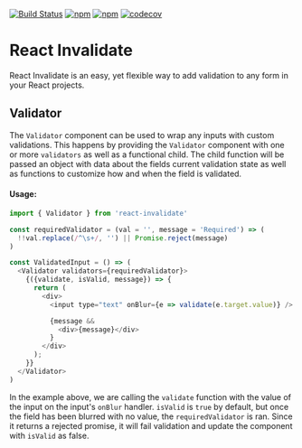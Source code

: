 [![Build Status](https://travis-ci.org/colevoss/react-invalidate.svg?branch=master)](https://travis-ci.org/colevoss/react-invalidate)
[![npm](https://img.shields.io/npm/v/react-invalidate.svg)](https://www.npmjs.com/package/react-invalidate)
[![npm](https://img.shields.io/npm/dm/react-invalidate.svg)](https://www.npmjs.com/package/react-invalidate)
[![codecov](https://codecov.io/gh/colevoss/react-invalidate/branch/master/graph/badge.svg)](https://codecov.io/gh/colevoss/react-invalidate)

# React Invalidate
React Invalidate is an easy, yet flexible way to add validation to any form in your React projects.

## Validator
The `Validator` component can be used to wrap any inputs with custom validations. This happens by providing the
`Validator` component with one or more `validators` as well as a functional child. The child function will be passed
an object with data about the fields current validation state as well as functions to customize how and when
the field is validated.

#### Usage:
```javascript
import { Validator } from 'react-invalidate'

const requiredValidator = (val = '', message = 'Required') => (
  !!val.replace(/^\s+/, '') || Promise.reject(message)
)

const ValidatedInput = () => (
  <Validator validators={requiredValidator}>
    {({validate, isValid, message}) => {
      return (
        <div>
          <input type="text" onBlur={e => validate(e.target.value)} />

          {message &&
            <div>{message}</div>
          }
        </div>
      );
    }}
  </Validator>
)
```

In the example above, we are calling the `validate` function with the value of the input on the input's `onBlur`
handler. `isValid` is `true` by default, but once the field has been blurred with no value, the `requiredValidator` is
ran. Since it returns a rejected promise, it will fail validation and update the component with `isValid` as false.
